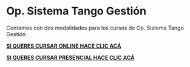 # Op. Sistema Tango Gestión

Contamos con dos modalidades para los cursos de Op. Sistema Tango Gestión

****[**SI QUERES CURSAR ONLINE HACE CLIC ACÁ**](tangogestion.md)****

****[**SI QUERES CURSAR PRESENCIAL HACE CLIC ACÁ**](op.-sistema-tango-gestion-presencial.md)****
